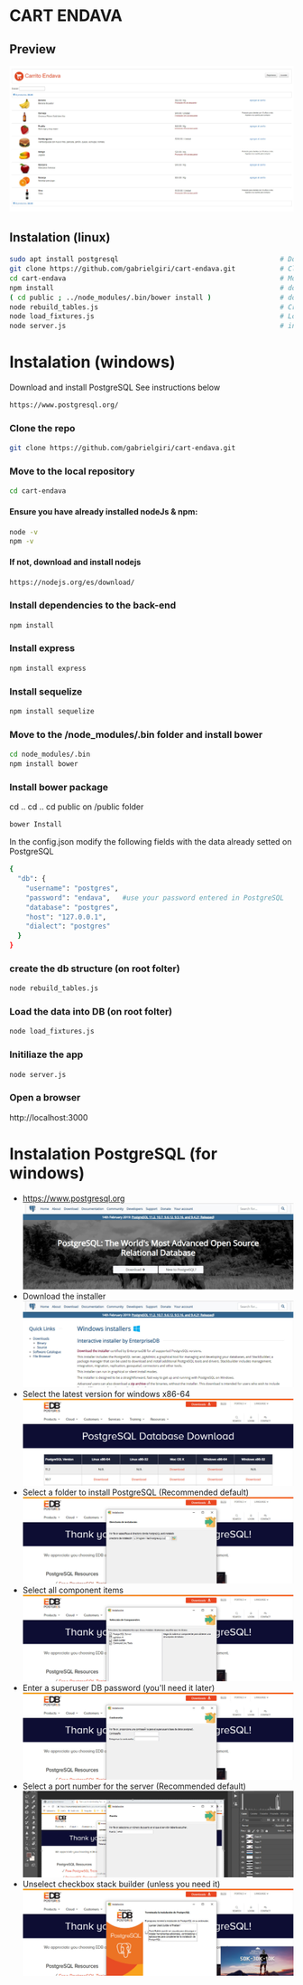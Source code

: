 # CART ENDAVA

   ## Preview

![Carrito Endava Preview](images/carrito.jpg)

## Instalation (linux)
```sh
sudo apt install postgresql                                        # Download  PostgreSQL
git clone https://github.com/gabrielgiri/cart-endava.git           # Clone the repo
cd cart-endava                                                     # Move to the local repository 
npm install                                                        # download the dependencies about back (express y sequelize)
( cd public ; ../node_modules/.bin/bower install )                 # download the dependencies to the  front (angular)
node rebuild_tables.js                                             # Create the DM structure 
node load_fixtures.js                                              # Load data 
node server.js                                                     # inicializate the app
```

# Instalation  (windows)

Download and install  PostgreSQL
See instructions below
```sh
https://www.postgresql.org/
```
### Clone the  repo
```sh
git clone https://github.com/gabrielgiri/cart-endava.git
```
### Move to the local repository 
```sh
cd cart-endava												
```
#### Ensure you have already installed nodeJs & npm:
```sh
node -v
npm -v
```

#### If not, download and install nodejs
```sh
https://nodejs.org/es/download/
```
### Install dependencies to the back-end
```sh
npm install 
```
### Install express
```sh
npm install express
```
### Install sequelize	
```sh
npm install sequelize
```
### Move to the /node_modules/.bin folder and install bower	
```sh
cd node_modules/.bin
npm install bower
```
### Install bower package 
cd .. 
cd .. 
cd public 
on /public folder
```sh
bower Install									
```
In the config.json modify the following fields with the data already setted on PostgreSQL
```sh
{
  "db": {
    "username": "postgres",
    "password": "endava",   #use your password entered in PostgreSQL 
    "database": "postgres",
    "host": "127.0.0.1",
    "dialect": "postgres"
  }
}
```
### create the db structure (on root folter)
```sh
node rebuild_tables.js  
```
### Load the data into DB  (on root folter)
```sh
node load_fixtures.js   
```
### Initiliaze the app
```sh
node server.js                                                   
```
### Open a browser
http://localhost:3000


# Instalation PostgreSQL (for windows)
- https://www.postgresql.org
![Step 1](images/instalation/postgresql-step-1.jpg)
- Download the installer
![Step 2](images/instalation/postgresql-step-2.jpg)
- Select the latest version for windows x86-64
![Step 3](images/instalation/postgresql-step-3.jpg)
- Select a folder to install PostgreSQL (Recommended default)
![Step 4](images/instalation/postgresql-step-4.jpg)
- Select all component items
![Step 5](images/instalation/postgresql-step-5.jpg)
- Enter a superuser DB password (you'll need it later)
![Step 6](images/instalation/postgresql-step-6.jpg)
- Select a port number for the server (Recommended default)
![Step 7](images/instalation/postgresql-step-7.jpg)
- Unselect checkbox stack builder (unless you need it)
![Step 8](images/instalation/postgresql-step-8.jpg)


